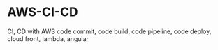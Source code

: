 # AWS-CI-CD
CI, CD with AWS code commit, code build, code pipeline, code deploy, cloud front, lambda, angular
